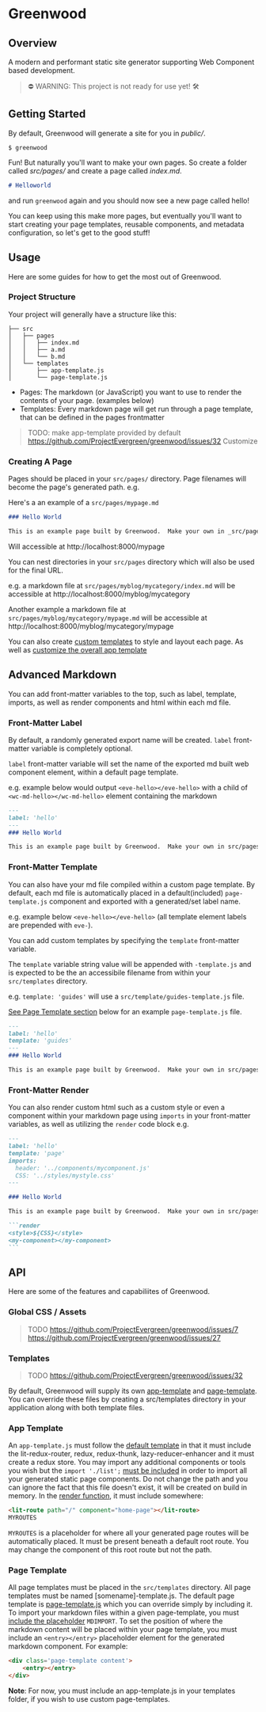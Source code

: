 # Greenwood

## Overview
A modern and performant static site generator supporting Web Component based development.

> ⛔ WARNING: This project is not ready for use yet! 🛠️

## Getting Started
By default, Greenwood will generate a site for you in _public/_.
```shell
$ greenwood
```

Fun!  But naturally you'll want to make your own pages.  So create a folder called _src/pages/_ and create a page called _index.md_.
```md
# Helloworld
```

and run `greenwood` again and you should now see a new page called hello!

You can keep using this make more pages, but eventually you'll want to start creating your page templates, reusable components, and metadata configuration, so let's get to the good stuff!

## Usage
Here are some guides for how to get the most out of Greenwood.

### Project Structure
Your project will generally have a structure like this:
```shell
├── src
│   ├── pages
│   │   ├── index.md
│   │   ├── a.md
│   │   └── b.md
│   └── templates
│       ├── app-template.js
│       └── page-template.js
```

- Pages: The markdown (or JavaScript) you want to use to render the contents of your page.  (examples below)
- Templates: Every markdown page will get run through a page template, that can be defined in the pages frontmatter

> TODO: make app-template provided by default https://github.com/ProjectEvergreen/greenwood/issues/32
> Customize

### Creating A Page

Pages should be placed in your `src/pages/` directory. Page filenames will become the page's generated path. e.g.

Here's a an example of a `src/pages/mypage.md` 
```md
### Hello World

This is an example page built by Greenwood.  Make your own in _src/pages_!
```

Will accessible at http://localhost:8000/mypage

You can nest directories in your `src/pages` directory which will also be used for the final URL.  

e.g. a markdown file at `src/pages/myblog/mycategory/index.md` will be accessible at http://localhost:8000/myblog/mycategory

Another example a markdown file at `src/pages/myblog/mycategory/mypage.md` will be accessible at http://localhost:8000/myblog/mycategory/mypage

You can also create [custom templates](#front-matter-template) to style and layout each page. As well as [customize the overall app template](#app-template)

## Advanced Markdown

You can add front-matter variables to the top, such as label, template, imports, as well as render components and html within each md file.

### Front-Matter Label

By default, a randomly generated export name will be created. `label` front-matter variable is completely optional.

`label` front-matter variable will set the name of the exported md built web component element, within a default page template. 

e.g. example below would output `<eve-hello></eve-hello>` with a child of `<wc-md-hello></wc-md-hello>` element containing the markdown


```md
---
label: 'hello'
---
### Hello World

This is an example page built by Greenwood.  Make your own in src/pages!

```

### Front-Matter Template

You can also have your md file compiled within a custom page template. By default, each md file is automatically placed in a default(included) `page-template.js` component and exported with a generated/set label name.

e.g. example below `<eve-hello></eve-hello>` (all template element labels are prepended with `eve-`).  

You can add custom templates by specifying the `template` front-matter variable.

The `template` variable string value will be appended with `-template.js` and is expected to be the an accessibile filename from within your `src/templates` directory.  

e.g. `template: 'guides'` will use a `src/template/guides-template.js` file. 

[See Page Template section](#page-template) below for an example `page-template.js` file.

```md
---
label: 'hello'
template: 'guides'
---
### Hello World

This is an example page built by Greenwood.  Make your own in src/pages!

```

### Front-Matter Render

You can also render custom html such as a custom style or even a component within your markdown page using `imports` in your front-matter variables, as well as utilizing the `render` code block e.g.

````md
---
label: 'hello'
template: 'page'
imports:
  header: '../components/mycomponent.js'
  CSS: '../styles/mystyle.css'
---

### Hello World

This is an example page built by Greenwood.  Make your own in src/pages!

```render
<style>${CSS}</style>
<my-component></my-component>
```
````

## API
Here are some of the features and capabiliites of Greenwood.

### Global CSS / Assets
> TODO 
> https://github.com/ProjectEvergreen/greenwood/issues/7
> https://github.com/ProjectEvergreen/greenwood/issues/27

### Templates
> TODO
> https://github.com/ProjectEvergreen/greenwood/issues/32

By default, Greenwood will supply its own [app-template](https://github.com/ProjectEvergreen/greenwood/blob/master/packages/cli/templates/app-template.js) and [page-template](https://github.com/ProjectEvergreen/greenwood/blob/master/packages/cli/templates/page-template.js).  You can override these files by creating a src/templates directory in your application along with both template files. 

### App Template
An `app-template.js` must follow the [default template](https://github.com/ProjectEvergreen/greenwood/blob/master/packages/cli/templates/app-template.js#L1-L13) in that it must include the lit-redux-router, redux, redux-thunk, lazy-reducer-enhancer and it must create a redux store.  You may import any additional components or tools you wish but the `import './list';` [must be included](https://github.com/ProjectEvergreen/greenwood/blob/master/packages/cli/templates/app-template.js#L16) in order to import all your generated static page components. Do not change the path and you can ignore the fact that this file doesn't exist, it will be created on build in memory.  In the [render function](https://github.com/ProjectEvergreen/greenwood/blob/master/packages/cli/templates/app-template.js#L21-L26), it must include somewhere:

```html
<lit-route path="/" component="home-page"></lit-route>
MYROUTES
```

`MYROUTES` is a placeholder for where all your generated page routes will be automatically placed. It must be present beneath a default root route. You may change the component of this root route but not the path.

### Page Template
All page templates must be placed in the `src/templates` directory. All page templates must be named [somename]-template.js.  The default page template is [page-template.js](https://github.com/ProjectEvergreen/greenwood/blob/master/packages/cli/templates/page-template.js) which you can override simply by including it. To import your markdown files within a given page-template, you must [include the placeholder](https://github.com/ProjectEvergreen/greenwood/blob/master/packages/cli/templates/page-template.js#L3) `MDIMPORT`. To set the position of where the markdown content will be placed within your page template, you must include an `<entry></entry>` placeholder element for the generated markdown component. For example:

```html
<div class='page-template content'>
    <entry></entry>
</div>
```

**Note**: For now, you must include an app-template.js in your templates folder, if you wish to use custom page-templates.